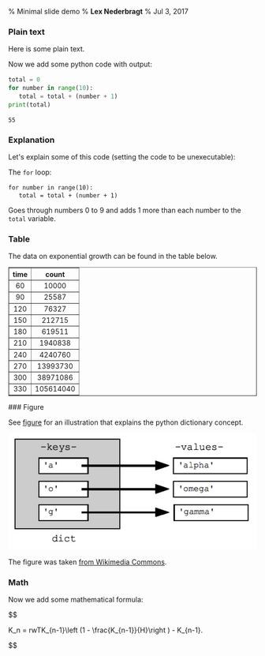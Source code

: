 % Minimal slide demo
% **Lex Nederbragt**
% Jul 3, 2017

<!-- !split -->

### Plain text

Here is some plain text.

Now we add some python code with output:


```python
total = 0
for number in range(10):
   total = total + (number + 1)
print(total)
```

```
55
```

<!-- !split -->

### Explanation

Let's explain some of this code
(setting the code to be unexecutable):

The `for` loop:


```
for number in range(10):
   total = total + (number + 1)
```

Goes through numbers 0 to 9 and adds 1 more than each number to the `total` variable.

<!-- !split -->
### Table

The data on exponential growth can be found in the table below.

<table border="1">
<thead>
<tr><th align="center">time</th> <th align="center">  count  </th> </tr>
</thead>
<tbody>
<tr><td align="center">   60      </td> <td align="center">   10000        </td> </tr>
<tr><td align="center">   90      </td> <td align="center">   25587        </td> </tr>
<tr><td align="center">   120     </td> <td align="center">   76327        </td> </tr>
<tr><td align="center">   150     </td> <td align="center">   212715       </td> </tr>
<tr><td align="center">   180     </td> <td align="center">   619511       </td> </tr>
<tr><td align="center">   210     </td> <td align="center">   1940838      </td> </tr>
<tr><td align="center">   240     </td> <td align="center">   4240760      </td> </tr>
<tr><td align="center">   270     </td> <td align="center">   13993730     </td> </tr>
<tr><td align="center">   300     </td> <td align="center">   38971086     </td> </tr>
<tr><td align="center">   330     </td> <td align="center">   105614040    </td> </tr>
</tbody>
</table>
<!-- !split -->
### Figure

See [figure](#PythonDict) for an illustration that explains the python dictionary concept.

<!-- <img src="../img/PythonDict.jpg" width=400><p><em>Data structure concept of a dictionary in python. <div id="PythonDict"></div></em></p> -->
![<p><em>Data structure concept of a dictionary in python. <div id="PythonDict"></div></em></p>](../img/PythonDict.jpg)

The figure was taken
[from Wikimedia Commons](https://commons.wikimedia.org/wiki/File:GooglePythonClass_Day1_Part3_Pic.jpg).
<!-- !split -->

### Math

Now we add some mathematical formula:

$$

K_n = rwTK_{n-1}\left (1 - \frac{K_{n-1}}{H}\right ) - K_{n-1}.

$$

